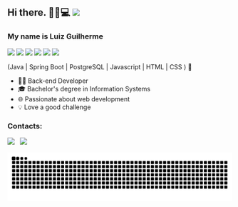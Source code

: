## Hi there. 👋🏻💻 <img src = "https://media2.giphy.com/media/QssGEmpkyEOhBCb7e1/giphy.gif?cid=ecf05e47a0n3gi1bfqntqmob8g9aid1oyj2wr3ds3mg700bl&rid=giphy.gif" width = 24px>

### My name is Luiz Guilherme
<p>
   <img src="https://cdn.jsdelivr.net/gh/devicons/devicon@latest/icons/java/java-original-wordmark.svg" width="40px"/>
   <img src="https://cdn.jsdelivr.net/gh/devicons/devicon@latest/icons/spring/spring-original.svg" width="40px"/>
   <img src="https://cdn.jsdelivr.net/gh/devicons/devicon@latest/icons/postgresql/postgresql-original.svg" width="40px"/>
   <img src="https://cdn.jsdelivr.net/gh/devicons/devicon@latest/icons/javascript/javascript-plain.svg" width="40px"/>
   <img src="https://cdn.jsdelivr.net/gh/devicons/devicon@latest/icons/html5/html5-original.svg" width="40px"/>
   <img src="https://cdn.jsdelivr.net/gh/devicons/devicon@latest/icons/css3/css3-original.svg" width="40px"/>
</p>

(Java | Spring Boot | PostgreSQL | Javascript | HTML | CSS ) 🚀

- 👩‍💻 Back-end Developer
- 🎓 Bachelor's degree in Information Systems
- 🌐 Passionate about web development
- 💡 Love a good challenge

### Contacts:

<p align='left'>
   <a href="https://www.linkedin.com/in/luiz-g-melo/" target="_blank"><img height="30" src="https://img.shields.io/badge/-Linkedin-%23333?style=for-the-badge&logo=Linkedin&logoColor=blue"></a>&nbsp;&nbsp;      
  <a href="mailto:luizgmelo64@gmail.com" target="_blank"><img height="30" src="https://img.shields.io/badge/-Gmail-%23333?style=for-the-badge&logo=gmail&logoColor=blue&link=mailto:luizgmelo64@gmail.com"></a>&nbsp;&nbsp;
 </p>

![Snake animation](https://github.com/luizgmelo/luizgmelo/blob/output/github-contribution-grid-snake.svg)

</div>

